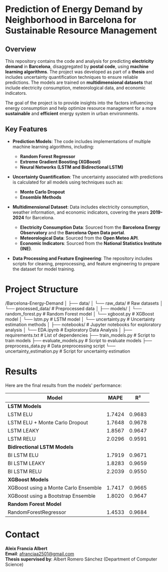 # **Prediction of Energy Demand by Neighborhood in Barcelona for Sustainable Resource Management**

## Overview
This repository contains the code and analysis for predicting **electricity demand** in **Barcelona**, disaggregated by **postal code**, using **machine learning algorithms**. The project was developed as part of a **thesis** and includes uncertainty quantification techniques to ensure reliable predictions. The models are trained on **multidimensional datasets** that include electricity consumption, meteorological data, and economic indicators.

The goal of the project is to provide insights into the factors influencing energy consumption and help optimize resource management for a more **sustainable** and **efficient** energy system in urban environments.

## Key Features
- **Prediction Models**: The code includes implementations of multiple machine learning algorithms, including:
  - **Random Forest Regressor**
  - **Extreme Gradient Boosting (XGBoost)**
  - **Neural Networks (LSTM and Bidirectional LSTM)**

- **Uncertainty Quantification**: The uncertainty associated with predictions is calculated for all models using techniques such as:
  - **Monte Carlo Dropout**
  - **Ensemble Methods**

- **Multidimensional Dataset**: Data includes electricity consumption, weather information, and economic indicators, covering the years **2019-2024** for Barcelona.
  - **Electricity Consumption Data**: Sourced from the **Barcelona Energy Observatory** and the **Barcelona Open Data portal**.
  - **Meteorological Data**: Sourced from the **Open Meteo API**.
  - **Economic Indicators**: Sourced from the **National Statistics Institute (INE)**.

- **Data Processing and Feature Engineering**: The repository includes scripts for cleaning, preprocessing, and feature engineering to prepare the dataset for model training.

# Project Structure

/Barcelona-Energy-Demand
│
├── data/
│ └── raw_data/ # Raw datasets
│ └── processed_data/ # Preprocessed data
│
├── models/
│ └── random_forest.py # Random Forest model
│ └── xgboost.py # XGBoost model
│ └── lstm.py # LSTM model
│ └── uncertainty.py # Uncertainty estimation methods
│
├── notebooks/ # Jupyter notebooks for exploratory analysis
│ └── EDA.ipynb # Exploratory Data Analysis
│
├── requirements.txt # List of dependencies
├── train_models.py # Script to train models
├── evaluate_models.py # Script to evaluate models
├── preprocess_data.py # Data preprocessing script
└── uncertainty_estimation.py # Script for uncertainty estimation

# Results

Here are the final results from the models' performance:

| **Model**                               | **MAPE** | **R²**   |
|-----------------------------------------|----------|----------|
| **LSTM Models**                         |          |          |
| LSTM ELU                                | 1.7424   | 0.9683   |
| LSTM ELU + Monte Carlo Dropout          | 1.7648   | 0.9678   |
| LSTM LEAKY                              | 1.8567   | 0.9647   |
| LSTM RELU                               | 2.0296   | 0.9591   |
| **Bidirectional LSTM Models**           |          |          |
| BI LSTM ELU                             | 1.7919   | 0.9671   |
| BI LSTM LEAKY                           | 1.8283   | 0.9659   |
| BI LSTM RELU                            | 2.2039   | 0.9550   |
| **XGBoost Models**                      |          |          |
| XGBoost using a Monte Carlo Ensemble    | 1.7417   | 0.9665   |
| XGBoost using a Bootstrap Ensemble      | 1.8020   | 0.9647   |
| **Random Forest Model**                 |          |          |
| RandomForestRegressor                   | 1.4533   | 0.9684   |


# Contact

**Aleix Francia Albert**  
**Email**: afranciaa2501@gmail.com  
**Thesis supervised by**: Albert Romero Sánchez (Department of Computer Science)

